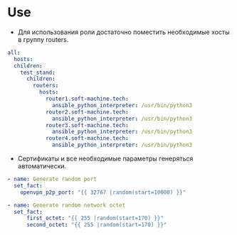 # Use

* Для использования роли достаточно поместить необходимые хосты в группу routers.

``` yaml
all:
  hosts:
  children:
    test_stand:
      children:
        routers:
          hosts:
            router1.soft-machine.tech:
              ansible_python_interpreter: /usr/bin/python3
            router2.soft-machine.tech:
              ansible_python_interpreter: /usr/bin/python3
            router3.soft-machine.tech:
              ansible_python_interpreter: /usr/bin/python3
            router4.soft-machine.tech:
              ansible_python_interpreter: /usr/bin/python3
```

* Сертификаты и все необходимые параметры генеряться автоматически.

``` yaml
- name: Generate random port
  set_fact:
    openvpn_p2p_port: "{{ 32767 |random(start=10000) }}"

- name: Generate random network octet
  set_fact:
      first_octet: "{{ 255 |random(start=170) }}"
      second_octet: "{{ 255 |random(start=170) }}"
```
